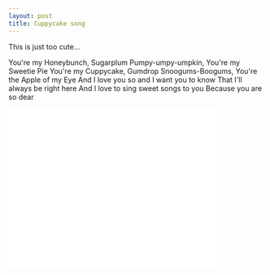 ```yaml
---
layout: post
title: Cuppycake song
---
```


This is just too cute...

You're my Honeybunch,
Sugarplum Pumpy-umpy-umpkin,
You're my Sweetie Pie
You're my Cuppycake,
Gumdrop Snoogums-Boogums,
You're the Apple of my Eye
And I love you so and I want you to know
That I'll always be right here
And I love to sing sweet songs to you
Because you are so dear

<iframe width="420" height="315" src="//www.youtube.com/embed/12Z6pWhM6TA" frameborder="0" allowfullscreen></iframe>
